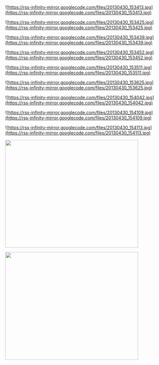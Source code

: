 ![https://rss-infinity-mirror.googlecode.com/files/20130430_153413.jpg](https://rss-infinity-mirror.googlecode.com/files/20130430_153413.jpg)

![https://rss-infinity-mirror.googlecode.com/files/20130430_153425.jpg](https://rss-infinity-mirror.googlecode.com/files/20130430_153425.jpg)

![https://rss-infinity-mirror.googlecode.com/files/20130430_153439.jpg](https://rss-infinity-mirror.googlecode.com/files/20130430_153439.jpg)

![https://rss-infinity-mirror.googlecode.com/files/20130430_153452.jpg](https://rss-infinity-mirror.googlecode.com/files/20130430_153452.jpg)

![https://rss-infinity-mirror.googlecode.com/files/20130430_153511.jpg](https://rss-infinity-mirror.googlecode.com/files/20130430_153511.jpg)

![https://rss-infinity-mirror.googlecode.com/files/20130430_153625.jpg](https://rss-infinity-mirror.googlecode.com/files/20130430_153625.jpg)

![https://rss-infinity-mirror.googlecode.com/files/20130430_154042.jpg](https://rss-infinity-mirror.googlecode.com/files/20130430_154042.jpg)

![https://rss-infinity-mirror.googlecode.com/files/20130430_154109.jpg](https://rss-infinity-mirror.googlecode.com/files/20130430_154109.jpg)

![https://rss-infinity-mirror.googlecode.com/files/20130430_154113.jpg](https://rss-infinity-mirror.googlecode.com/files/20130430_154113.jpg)

<a href='http://www.youtube.com/watch?feature=player_embedded&v=GlXSaDQILwQ' target='_blank'><img src='http://img.youtube.com/vi/GlXSaDQILwQ/0.jpg' width='425' height=344 /></a>

<a href='http://www.youtube.com/watch?feature=player_embedded&v=pln8pQrWISc' target='_blank'><img src='http://img.youtube.com/vi/pln8pQrWISc/0.jpg' width='425' height=344 /></a>